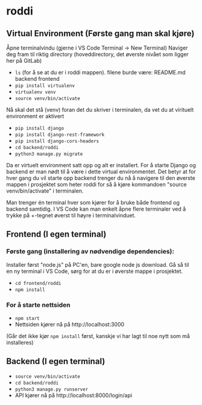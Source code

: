 # roddi

## Virtual Environment (Første gang man skal kjøre)
Åpne terminalvindu (gjerne i VS Code Terminal -> New Terminal)
Naviger deg fram til riktig directory (hoveddirectory, det øverste nivået som ligger her på GitLab)
- `ls` (for å se at du er i roddi mappen). filene burde være:  README.md       backend         frontend
- `pip install virtualenv`
- `virtualenv venv`
- `source venv/bin/activate`

Nå skal det stå (venv) foran det du skriver i terminalen, da vet du at virituelt environment er aktivert
- `pip install django`
- `pip install django-rest-framework`
- `pip install django-cors-headers`
- `cd backend/roddi`
- `python3 manage.py migrate`

Da er virtuelt environment satt opp og alt er installert. For å starte Django og backend er man nødt til å være i dette virtual environmentet.
Det betyr at for hver gang du vil starte opp backend trenger du nå å navigere til den øverste mappen i prosjektet som heter roddi for så å kjøre kommandoen "source venv/bin/activate" i terminalen.

Man trenger én terminal hver som kjører for å bruke både frontend og backend samtidig. I VS Code kan man enkelt åpne flere terminaler ved å trykke på +-tegnet øverst til høyre i terminalvinduet.

## Frontend (I egen terminal)

### Første gang (installering av nødvendige dependencies):
Installer først "node.js" på PC'en, bare google node js download.
Gå så til en ny terminal i VS Code, sørg for at du er i øverste mappe i prosjektet.
- `cd frontend/roddi`
- `npm install`

### For å starte nettsiden
- `npm start`
- Nettsiden kjører nå på http://localhost:3000

(Går det ikke kjør `npm install` først, kanskje vi har lagt til noe nytt som må installeres)

## Backend (I egen terminal)

- `source venv/bin/activate`
- `cd backend/roddi`
- `python3 manage.py runserver`
- API kjører nå på http://localhost:8000/login/api

